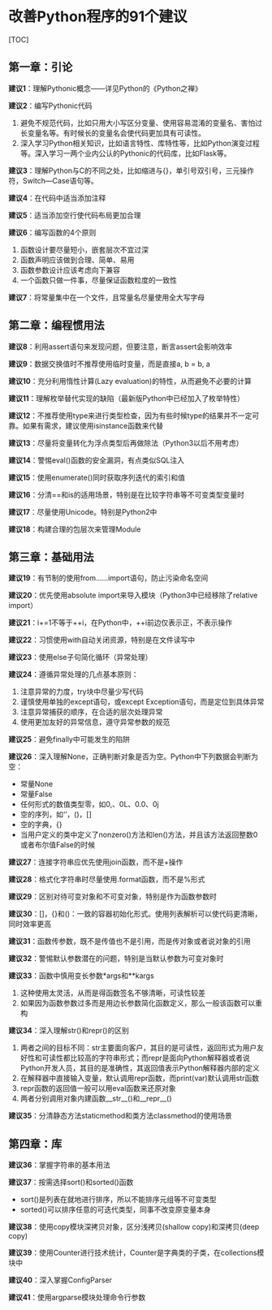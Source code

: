 # 改善Python程序的91个建议

[TOC]

## 第一章：引论

**建议1**：理解Pythonic概念——详见Python的《Python之禅》

**建议2**：编写Pythonic代码

1. 避免不规范代码，比如只用大小写区分变量、使用容易混淆的变量名、害怕过长变量名等。有时候长的变量名会使代码更加具有可读性。
1. 深入学习Python相关知识，比如语言特性、库特性等，比如Python演变过程等。深入学习一两个业内公认的Pythonic的代码库，比如Flask等。

**建议3**：理解Python与C的不同之处，比如缩进与{}，单引号双引号，三元操作符，Switch—Case语句等。

**建议4**：在代码中适当添加注释

**建议5**：适当添加空行使代码布局更加合理

**建议6**：编写函数的4个原则

1. 函数设计要尽量短小，嵌套层次不宜过深
1. 函数声明应该做到合理、简单、易用
1. 函数参数设计应该考虑向下兼容
1. 一个函数只做一件事，尽量保证函数粒度的一致性

**建议7**：将常量集中在一个文件，且常量名尽量使用全大写字母

## 第二章：编程惯用法

**建议8**：利用assert语句来发现问题，但要注意，断言assert会影响效率

**建议9**：数据交换值时不推荐使用临时变量，而是直接a, b = b, a

**建议10**：充分利用惰性计算(Lazy evaluation)的特性，从而避免不必要的计算

**建议11**：理解枚举替代实现的缺陷（最新版Python中已经加入了枚举特性）

**建议12**：不推荐使用type来进行类型检查，因为有些时候type的结果并不一定可靠。如果有需求，建议使用isinstance函数来代替

**建议13**：尽量将变量转化为浮点类型后再做除法（Python3以后不用考虑）

**建议14**：警惕eval()函数的安全漏洞，有点类似SQL注入

**建议15**：使用enumerate()同时获取序列迭代的索引和值

**建议16**：分清==和is的适用场景，特别是在比较字符串等不可变类型变量时

**建议17**：尽量使用Unicode。特别是Python2中

**建议18**：构建合理的包层次来管理Module

## 第三章：基础用法

**建议19**：有节制的使用from……import语句，防止污染命名空间

**建议20**：优先使用absolute import来导入模块（Python3中已经移除了relative import）

**建议21**：i+=1不等于++i，在Python中，++i前边仅表示正，不表示操作

**建议22**：习惯使用with自动关闭资源，特别是在文件读写中

**建议23**：使用else子句简化循环（异常处理）

**建议24**：遵循异常处理的几点基本原则：

1. 注意异常的力度，try块中尽量少写代码
1. 谨慎使用单独的except语句，或except Exception语句，而是定位到具体异常
1. 注意异常捕获的顺序，在合适的层次处理异常
1. 使用更加友好的异常信息，遵守异常参数的规范

**建议25**：避免finally中可能发生的陷阱

**建议26**：深入理解None，正确判断对象是否为空。Python中下列数据会判断为空：

- 常量None
- 常量False
- 任何形式的数值类型零，如0,、0L、0.0、0j
- 空的序列，如‘’，()，[]
- 空的字典，{}
- 当用户定义的类中定义了nonzero()方法和len()方法，并且该方法返回整数0或者布尔值False的时候

**建议27**：连接字符串应优先使用join函数，而不是+操作

**建议28**：格式化字符串时尽量使用.format函数，而不是%形式

**建议29**：区别对待可变对象和不可变对象，特别是作为函数参数时

**建议30**：[]，{}和()：一致的容器初始化形式。使用列表解析可以使代码更清晰，同时效率更高

**建议31**：函数传参数，既不是传值也不是引用，而是传对象或者说对象的引用

**建议32**：警惕默认参数潜在的问题，特别是当默认参数为可变对象时

**建议33**：函数中慎用变长参数*args和\*\*kargs

1. 这种使用太灵活，从而是得函数签名不够清晰，可读性较差
2. 如果因为函数参数过多而是用边长参数简化函数定义，那么一般该函数可以重构

**建议34**：深入理解str()和repr()的区别

1. 两者之间的目标不同：str主要面向客户，其目的是可读性，返回形式为用户友好性和可读性都比较高的字符串形式；而repr是面向Python解释器或者说Python开发人员，其目的是准确性，其返回值表示Python解释器内部的定义
2. 在解释器中直接输入变量，默认调用repr函数，而print(var)默认调用str函数
3. repr函数的返回值一般可以用eval函数来还原对象
4. 两者分别调用对象内建函数\_\_str\_\_()和\_\_repr\_\_()

**建议35**：分清静态方法staticmethod和类方法classmethod的使用场景

## 第四章：库

**建议36**：掌握字符串的基本用法

**建议37**：按需选择sort()和sorted()函数

- sort()是列表在就地进行排序，所以不能排序元组等不可变类型
- sorted()可以排序任意的可迭代类型，同事不改变原变量本身

**建议38**：使用copy模块深拷贝对象，区分浅拷贝(shallow copy)和深拷贝(deep copy)

**建议39**：使用Counter进行技术统计，Counter是字典类的子类，在collections模块中

**建议40**：深入掌握ConfigParser

**建议41**：使用argparse模块处理命令行参数